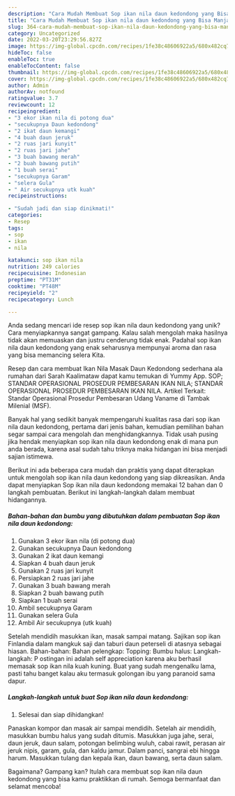 ```yaml
---
description: "Cara Mudah Membuat Sop ikan nila daun kedondong yang Bisa Manjain Lidah"
title: "Cara Mudah Membuat Sop ikan nila daun kedondong yang Bisa Manjain Lidah"
slug: 364-cara-mudah-membuat-sop-ikan-nila-daun-kedondong-yang-bisa-manjain-lidah
category: Uncategorized
date: 2022-03-20T23:29:56.827Z
image: https://img-global.cpcdn.com/recipes/1fe38c48606922a5/680x482cq70/sop-ikan-nila-daun-kedondong-foto-resep-utama.jpg
hideToc: false
enableToc: true
enableTocContent: false
thumbnail: https://img-global.cpcdn.com/recipes/1fe38c48606922a5/680x482cq70/sop-ikan-nila-daun-kedondong-foto-resep-utama.jpg
cover: https://img-global.cpcdn.com/recipes/1fe38c48606922a5/680x482cq70/sop-ikan-nila-daun-kedondong-foto-resep-utama.jpg
author: Admin
authorAv: notfound
ratingvalue: 3.7
reviewcount: 12
recipeingredient:
- "3 ekor ikan nila di potong dua"
- "secukupnya Daun kedondong"
- "2 ikat daun kemangi"
- "4 buah daun jeruk"
- "2 ruas jari kunyit"
- "2 ruas jari jahe"
- "3 buah bawang merah"
- "2 buah bawang putih"
- "1 buah serai"
- "secukupnya Garam"
- "selera Gula"
- " Air secukupnya utk kuah"
recipeinstructions:

- "Sudah jadi dan siap dinikmati!"
categories:
- Resep
tags:
- sop
- ikan
- nila

katakunci: sop ikan nila 
nutrition: 249 calories
recipecuisine: Indonesian
preptime: "PT31M"
cooktime: "PT48M"
recipeyield: "2"
recipecategory: Lunch

---
```





Anda sedang mencari ide resep sop ikan nila daun kedondong yang unik? Cara menyiapkannya sangat gampang. Kalau salah mengolah maka hasilnya tidak akan memuaskan dan justru cenderung tidak enak. Padahal sop ikan nila daun kedondong yang enak seharusnya mempunyai aroma dan rasa yang bisa memancing selera Kita.





Resep dan cara membuat Ikan Nila Masak Daun Kedondong sederhana ala rumahan dari Sarah Kaalimataw dapat kamu temukan di Yummy App. SOP; STANDAR OPERASIONAL PROSEDUR PEMBESARAN IKAN NILA; STANDAR OPERASIONAL PROSEDUR PEMBESARAN IKAN NILA. Artikel Terkait: Standar Operasional Prosedur Pembesaran Udang Vaname di Tambak Milenial (MSF).

Banyak hal yang sedikit banyak mempengaruhi kualitas rasa dari sop ikan nila daun kedondong, pertama dari jenis bahan, kemudian pemilihan bahan segar sampai cara mengolah dan menghidangkannya. Tidak usah pusing jika hendak menyiapkan sop ikan nila daun kedondong enak di mana pun anda berada, karena asal sudah tahu triknya maka hidangan ini bisa menjadi sajian istimewa.






Berikut ini ada beberapa cara mudah dan praktis yang dapat diterapkan untuk mengolah sop ikan nila daun kedondong yang siap dikreasikan. Anda dapat menyiapkan Sop ikan nila daun kedondong memakai 12 bahan dan 0 langkah pembuatan. Berikut ini langkah-langkah dalam membuat hidangannya.

<!--inarticleads1-->

##### Bahan-bahan dan bumbu yang dibutuhkan dalam pembuatan Sop ikan nila daun kedondong:

1. Gunakan 3 ekor ikan nila (di potong dua)
1. Gunakan secukupnya Daun kedondong
1. Gunakan 2 ikat daun kemangi
1. Siapkan 4 buah daun jeruk
1. Gunakan 2 ruas jari kunyit
1. Persiapkan 2 ruas jari jahe
1. Gunakan 3 buah bawang merah
1. Siapkan 2 buah bawang putih
1. Siapkan 1 buah serai
1. Ambil secukupnya Garam
1. Gunakan selera Gula
1. Ambil  Air secukupnya (utk kuah)


Setelah mendidih masukkan ikan, masak sampai matang. Sajikan sop ikan Finlandia dalam mangkuk saji dan taburi daun peterseli di atasnya sebagai hiasan. Bahan-bahan: Bahan pelengkap: Topping: Bumbu halus: Langkah-langkah: P ostingan ini adalah self appreciation karena aku berhasil memasak sop ikan nila kuah kuning. Buat yang sudah mengenalku lama, pasti tahu banget kalau aku termasuk golongan ibu yang paranoid sama dapur. 

<!--inarticleads2-->

##### Langkah-langkah untuk buat Sop ikan nila daun kedondong:


1. Selesai dan siap dihidangkan!

Panaskan kompor dan masak air sampai mendidih. Setelah air mendidih, masukkan bumbu halus yang sudah ditumis. Masukkan juga jahe, serai, daun jeruk, daun salam, potongan belimbing wuluh, cabai rawit, perasan air jeruk nipis, garam, gula, dan kaldu jamur. Dalam panci, sangrai ebi hingga harum. Masukkan tulang dan kepala ikan, daun bawang, serta daun salam. 

Bagaimana? Gampang kan? Itulah cara membuat sop ikan nila daun kedondong yang bisa kamu praktikkan di rumah. Semoga bermanfaat dan selamat mencoba!

